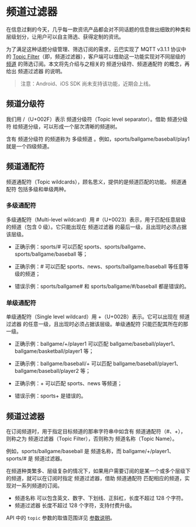 # 频道过滤器

在信息过剩的今天，几乎每一款资讯产品都会对不同话题的信息做出细致的种类和层级划分，让用户可以自主筛选、获得定制的资讯。

为了满足这种话题分级管理、筛选订阅的需求，云巴实现了 MQTT v3.1.1 协议中的 [Topic Filter](http://docs.oasis-open.org/mqtt/mqtt/v3.1.1/os/mqtt-v3.1.1-os.html#_Toc398718106)（即，频道过滤器），客户端可以借助这一功能实现对不同层级的 [频道](product_kb_topic_and_alias.md) 的筛选订阅。本文将先介绍与之相关的 频道分级符、频道通配符 的概念，再给出 频道过滤器 的说明。

> 注意：Android、iOS SDK 尚未支持该功能，近期会上线。


## 频道分级符

我们用 /（U+002F）表示 频道分级符（Topic level separator）。借助 频道分级符 给频道分级，可以形成一个层次清晰的频道树。

含有 频道分级符 的频道称为 多级频道 。例如，sports/ballgame/baseball/play1 就是一个四级频道。


## 频道通配符

频道通配符（Topic wildcards），顾名思义，提供的是频道匹配的功能。
频道通配符 包括多级和单级两种。

### 多级通配符

多级通配符（Multi-level wildcard）用 #（U+0023）表示，用于匹配任意层级的频道（包含 0 级）。它只能出现在 频道过滤器 的最后一级，且出现时必须占据该层级。

* 正确示例：sports/# 可以匹配 sports、sports/ballgame、sports/ballgame/baseball 等；

* 正确示例：# 可以匹配 sports、news、sports/ballgame/baseball 等任意等级的频道；

* 错误示例：sports/ballgame# 和 sports/ballgame/#/baseball 都是错误的。

### 单级通配符

单级通配符（Single level wildcard）用 +（U+002B）表示。它可以出现在 频道过滤器 的任意一级，且出现时必须占据该层级。单级通配符 只能匹配其所在的那一级。


* 正确示例：ballgame/+/player1 可以匹配 ballgame/baseball/player1、ballgame/basketball/player1 等；

* 正确示例：ballgame/baseball/+ 可以匹配 ballgame/baseball/player1、ballgame/baseball/player2  等；

* 正确示例：+ 可以匹配 sports、news 等频道；

* 错误示例：sports+ 是错误的。


## 频道过滤器

在订阅频道时，用于指定目标频道的那串字符串中如含有 频道通配符（#、+），则称之为 频道过滤器（Topic Filter），否则称为 频道名称（Topic Name）。

例如，sports/ballgame/baseball 是 频道名称，而 ballgame/+/player1、sports/# 是 频道过滤器。 


在频道种类繁多、层级复杂的情况下，如果用户需要订阅的是某一个或多个层级下的频道，就可以在订阅时指定 频道过滤器，借助 频道通配符 匹配相应的频道，实现对一系列频道的订阅。

* 频道名称 可以包含英文、数字、下划线、正斜杠，长度不超过 128 个字符。
* 频道过滤器 长度不超过 128 个字符，支持付费升级。

API 中的 `topic` 参数的取值范围详见 [参数说明](product_kb_param.md#topic)。





